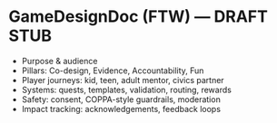 # GameDesignDoc (FTW) — DRAFT STUB

- Purpose & audience
- Pillars: Co-design, Evidence, Accountability, Fun
- Player journeys: kid, teen, adult mentor, civics partner
- Systems: quests, templates, validation, routing, rewards
- Safety: consent, COPPA-style guardrails, moderation
- Impact tracking: acknowledgements, feedback loops
